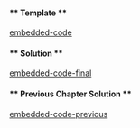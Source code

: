<!-- Add translation for the following page: https://vyper.fun/#/2/comparison_operator
Do NOT change the code below. The below code runs the code editor -->

<!-- tabs:start -->

#### ** Template **

[embedded-code](../assets/2/2.6-template-code.vy ':include :type=code embed-template')

#### ** Solution **

[embedded-code-final](../assets/2/2.6-finished-code.vy ':include :type=code embed-final')

#### ** Previous Chapter Solution **

[embedded-code-previous](../assets/2/2.5-finished-code.vy ':include :type=code embed-previous')

<!-- tabs:end -->
